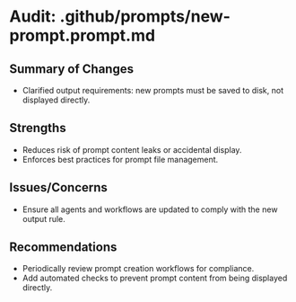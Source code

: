 # Audit: .github/prompts/new-prompt.prompt.md

## Summary of Changes
- Clarified output requirements: new prompts must be saved to disk, not displayed directly.

## Strengths
- Reduces risk of prompt content leaks or accidental display.
- Enforces best practices for prompt file management.

## Issues/Concerns
- Ensure all agents and workflows are updated to comply with the new output rule.

## Recommendations
- Periodically review prompt creation workflows for compliance.
- Add automated checks to prevent prompt content from being displayed directly.
